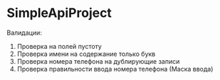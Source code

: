 # SimpleApiProject
Валидации:
1) Проверка на полей пустоту
2) Проверка имени на содержание только букв
3) Проверка номера телефона на дублирующие записи
4) Проверка правильности ввода номера телефона (Маска ввода)
